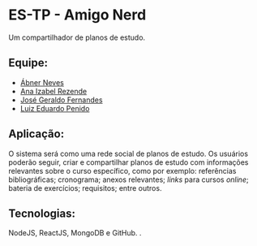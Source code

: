 # ES-TP - Amigo Nerd

Um compartilhador de planos de estudo.

## Equipe:

* [Ábner Neves](https://github.com/abnermneves)
* [Ana Izabel Rezende](https://github.com/bebelana)
* [José Geraldo Fernandes](https://github.com/josegfer)
* [Luiz Eduardo Penido](https://github.com/LuizPenido)

## Aplicação:

O sistema será como uma rede social de planos de estudo. Os usuários poderão seguir, criar e compartilhar planos de estudo com informações relevantes sobre o curso específico, como por exemplo: referências bibliográficas; cronograma; anexos relevantes; *links* para cursos *online*; bateria de exercícios; requisitos; entre outros.

## Tecnologias:

NodeJS, ReactJS, MongoDB e GitHub. .

